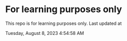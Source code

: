 # For learning purposes only
This repo is for learning purposes only.
Last updated at

Tuesday, August 8, 2023 4:54:58 AM

